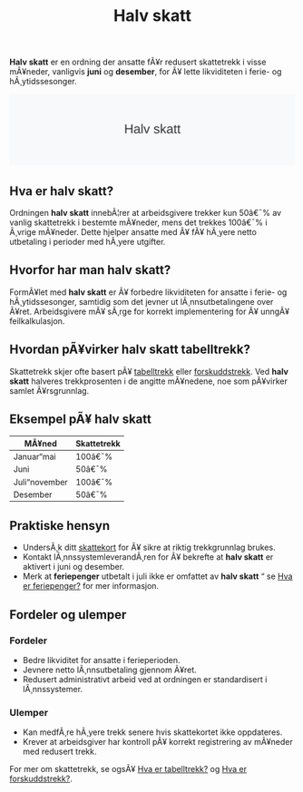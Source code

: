 ﻿---
title: "Halv skatt"
meta_title: "Halv skatt"
meta_description: '**Halv skatt** er en ordning der ansatte fÃ¥r redusert skattetrekk i visse mÃ¥neder, vanligvis **juni** og **desember**, for Ã¥ lette likviditeten i ferie- og h...'
slug: halv-skatt
type: blog
layout: pages/single
---

**Halv skatt** er en ordning der ansatte fÃ¥r redusert skattetrekk i visse mÃ¥neder, vanligvis **juni** og **desember**, for Ã¥ lette likviditeten i ferie- og hÃ¸ytidssesonger.

![Halv skatt](halv-skatt-image.svg)

## Hva er halv skatt?

Ordningen **halv skatt** innebÃ¦rer at arbeidsgivere trekker kun 50â€¯% av vanlig skattetrekk i bestemte mÃ¥neder, mens det trekkes 100â€¯% i Ã¸vrige mÃ¥neder. Dette hjelper ansatte med Ã¥ fÃ¥ hÃ¸yere netto utbetaling i perioder med hÃ¸yere utgifter.

## Hvorfor har man halv skatt?

FormÃ¥let med **halv skatt** er Ã¥ forbedre likviditeten for ansatte i ferie- og hÃ¸ytidssesonger, samtidig som det jevner ut lÃ¸nnsutbetalingene over Ã¥ret. Arbeidsgivere mÃ¥ sÃ¸rge for korrekt implementering for Ã¥ unngÃ¥ feilkalkulasjon.

## Hvordan pÃ¥virker halv skatt tabelltrekk?

Skattetrekk skjer ofte basert pÃ¥ [tabelltrekk](/blogs/regnskap/hva-er-tabelltrekk "Hva er tabelltrekk?") eller [forskuddstrekk](/blogs/regnskap/hva-er-forskuddstrekk "Hva er forskuddstrekk?"). Ved **halv skatt** halveres trekkprosenten i de angitte mÃ¥nedene, noe som pÃ¥virker samlet Ã¥rsgrunnlag.

## Eksempel pÃ¥ halv skatt

| MÃ¥ned         | Skattetrekk |
| ------------- | ----------- |
| Januar“mai    | 100â€¯%       |
| Juni          | 50â€¯%        |
| Juli“november | 100â€¯%       |
| Desember      | 50â€¯%        |

## Praktiske hensyn

* UndersÃ¸k ditt [skattekort](/blogs/regnskap/hva-er-forskuddstrekk "Hva er forskuddstrekk?") for Ã¥ sikre at riktig trekkgrunnlag brukes.
* Kontakt lÃ¸nnssystemleverandÃ¸ren for Ã¥ bekrefte at **halv skatt** er aktivert i juni og desember.
* Merk at **feriepenger** utbetalt i juli ikke er omfattet av **halv skatt** “ se [Hva er feriepenger?](/blogs/regnskap/hva-er-feriepenger "Hva er feriepenger?") for mer informasjon.

## Fordeler og ulemper

### Fordeler

* Bedre likviditet for ansatte i ferieperioden.
* Jevnere netto lÃ¸nnsutbetaling gjennom Ã¥ret.
* Redusert administrativt arbeid ved at ordningen er standardisert i lÃ¸nnssystemer.

### Ulemper

* Kan medfÃ¸re hÃ¸yere trekk senere hvis skattekortet ikke oppdateres.
* Krever at arbeidsgiver har kontroll pÃ¥ korrekt registrering av mÃ¥neder med redusert trekk.

For mer om skattetrekk, se ogsÃ¥ [Hva er tabelltrekk?](/blogs/regnskap/hva-er-tabelltrekk "Hva er tabelltrekk?") og [Hva er forskuddstrekk?](/blogs/regnskap/hva-er-forskuddstrekk "Hva er forskuddstrekk?").








